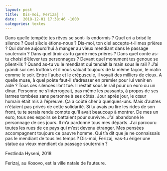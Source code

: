 ```yaml
---
layout: post
title:  Dis-moi, Ferizaj !
date:   2018-12-01 17:38:46 -1000
categories: textes
---
```

Dans quelle tempête tes rêves se sont-ils endormis ? Quel cri a brisé le silence ? Quel siècle étions-nous ?
Dis-moi, ton ciel accepte-t-il mes prières ? Qui donne aujourd'hui à manger au vieux mendiant dans le passage souterrain ? Dans quel tiroir as-tu gardé mes prières ? Dans quel conte as-tu choisi d’élever tes personnages ? Devant quel monument tes genoux se plient-ils ? Quand as-tu vu le mendiant qui tendait la main sous le rail ? J’ai grandi sur ces trottoirs et il nous saluait toujours de la même façon, le matin comme le soir. Entre l'aube et le crépuscule, il voyait des milliers de cieux. A quelle muse, à quel poète faut-il s’adresser en premier pour lui venir en aide ? Tous ces silences l’ont tué. Il restait sous le rail pour un euro ou un dinar. Personne ne s’interrogeait, pas même les passants, à propos de ses larmes tombées sans personne à ses côtés. Jour après jour, le cœur humain était mis à l’épreuve. Ça a coûté cher à quelques-uns. Mais d’autres n'étaient pas privés de cette solidarité. Si tu avais pu lire les rides de son front, tu te serais rendu compte qu'il avait beaucoup à montrer. De mes un euro, tous ses espoirs se battaient pour survivre. J'ai abandonné le personnage de ces jours. Il m’a pardonné tous mes départs. J’ai parcouru toutes les rues de ce pays qui m’est devenu étranger. Mes pensées accompagnent toujours ce pauvre homme. Qui t’a dit que je ne  connaissais pas le mendiant de tous les temps ? Dis-moi, Ferizaj, vas-tu ériger une statue au vieux mendiant du passage souterrain ? 

Festlinda Hyseni, 2018

Ferizaj, au Kosovo, est la ville natale de l’auteure.
